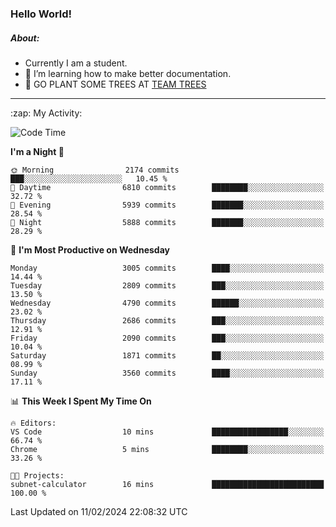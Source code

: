 ### Hello World!

##### About:
- Currently I am a student.
- 🌱 I’m learning how to make better documentation.
- 🌱 GO PLANT SOME TREES AT [TEAM TREES](https://teamtrees.org/)

---
  <summary>:zap: My Activity:</summary>
  
<!--START_SECTION:waka-->
![Code Time](http://img.shields.io/badge/Code%20Time-1%2C280%20hrs%208%20mins-blue)

**I'm a Night 🦉** 

```text
🌞 Morning                2174 commits        ███░░░░░░░░░░░░░░░░░░░░░░   10.45 % 
🌆 Daytime                6810 commits        ████████░░░░░░░░░░░░░░░░░   32.72 % 
🌃 Evening                5939 commits        ███████░░░░░░░░░░░░░░░░░░   28.54 % 
🌙 Night                  5888 commits        ███████░░░░░░░░░░░░░░░░░░   28.29 % 
```
📅 **I'm Most Productive on Wednesday** 

```text
Monday                   3005 commits        ████░░░░░░░░░░░░░░░░░░░░░   14.44 % 
Tuesday                  2809 commits        ███░░░░░░░░░░░░░░░░░░░░░░   13.50 % 
Wednesday                4790 commits        ██████░░░░░░░░░░░░░░░░░░░   23.02 % 
Thursday                 2686 commits        ███░░░░░░░░░░░░░░░░░░░░░░   12.91 % 
Friday                   2090 commits        ███░░░░░░░░░░░░░░░░░░░░░░   10.04 % 
Saturday                 1871 commits        ██░░░░░░░░░░░░░░░░░░░░░░░   08.99 % 
Sunday                   3560 commits        ████░░░░░░░░░░░░░░░░░░░░░   17.11 % 
```


📊 **This Week I Spent My Time On** 

```text
🔥 Editors: 
VS Code                  10 mins             █████████████████░░░░░░░░   66.74 % 
Chrome                   5 mins              ████████░░░░░░░░░░░░░░░░░   33.26 % 

🐱‍💻 Projects: 
subnet-calculator        16 mins             █████████████████████████   100.00 % 
```


 Last Updated on 11/02/2024 22:08:32 UTC
<!--END_SECTION:waka-->
